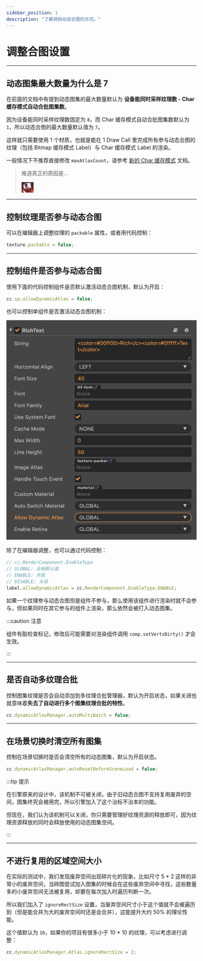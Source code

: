 ```yaml
---
sidebar_position: 1
description: "了解调校动态合图的方式。"
---
```

# 调整合图设置

---
## 动态图集最大数量为什么是 7

在前面的文档中有提到动态图集的最大数量默认为 **设备能同时采样纹理数 - Char 缓存模式自动合批图集数**。

因为设备能同时采样纹理数固定为 `8`，而 Char 缓存模式自动合批图集数默认为 `1`，所以动态合图的最大数量默认值为 `7`。

这样就只需要使用 1 个材质，也就是能在 1 Draw Call 里完成所有参与动态合图的纹理（包括 Bitmap 缓存模式 Label）与 Char 缓存模式 Label 的渲染。

一般情况下不推荐直接修改 `maxAtlasCount`，请参考 [新的 Char 缓存模式](../text-render/text-char-mode.md#与动态图集合批的注意事项) 文档。

> 难道真正的原因是...
> 
> ![7的意志](./assets/7.png)

---
## 控制纹理是否参与动态合图

可以在编辑器上调整纹理的 `packable` 属性，或者用代码控制：

```js
texture.packable = false;
```

---
## 控制组件是否参与动态合图

使用下面的代码控制组件是否默认激活动态合图机制，默认为开启：

```js
cc.sp.allowDynamicAtlas = false;
```

也可以控制单组件是否激活动态合图机制：

![dynamic-batch-settings](./assets/dynamic-batch-settings.png)

除了在编辑器调整，也可以通过代码控制：

```js
// cc.RenderComponent.EnableType
// GLOBAL: 全局默认值
// ENABLE: 开启
// DISABLE: 关闭
label.allowDynamicAtlas = cc.RenderComponent.EnableType.ENABLE;
```

如果一个纹理参与动态合图但是组件不参与，那么使用该组件进行渲染时就不会参与，但如果同时在其它参与的组件上渲染，那么依然会被打入动态图集。

:::caution 注意

组件有脏检查标记，修改后可能需要对渲染组件调用 `comp.setVertsDirty()` 才会生效。

:::

---
## 是否自动多纹理合批

控制图集纹理是否会自动添加到多纹理合批管理器，默认为开启状态，如果关闭也就意味着**失去了自动进行多个图集纹理合批的特性**。

```js
cc.dynamicAtlasManager.autoMultiBatch = false;
```

---
## 在场景切换时清空所有图集

控制在场景切换时是否会清空所有的动态图集，默认为开启状态。

```js
cc.dynamicAtlasManager.autoResetBeforeSceneLoad = false;
```

:::tip 提示

在引擎原来的设计中，该机制不可被关闭，由于旧动态合图不支持复用废弃的空间，图集终究会被用完，所以引擎加入了这个治标不治本的功能。

但现在，我们认为该机制可以关闭，你只需要管理好纹理资源的释放即可，因为纹理资源释放的同时会释放使用的动态图集空间。

:::

---
## 不进行复用的区域空间大小

在实际的测试中，我们发现废弃空间出现碎片化的现象，比如尺寸 5 * 2 这样的非常小的废弃空间，当碎图尝试加入图集的时候会在这些废弃空间中寻找，这些数量多的小废弃空间无法被复用，却要在每次加入时遍历判断一次。

所以我们加入了 `ignoreRectSize` 设置，当废弃空间尺寸小于这个值就不会被遍历到（但是能合并为大的废弃空间时还是会合并），这能提升大约 50% 的理论性能。

这个值默认为 `10`，如果你的项目有很多小于 10 * 10 的纹理，可以考虑进行调整：

```js
cc.dynamicAtlasManager.Atlas.ignoreRectSize = 2;
```
